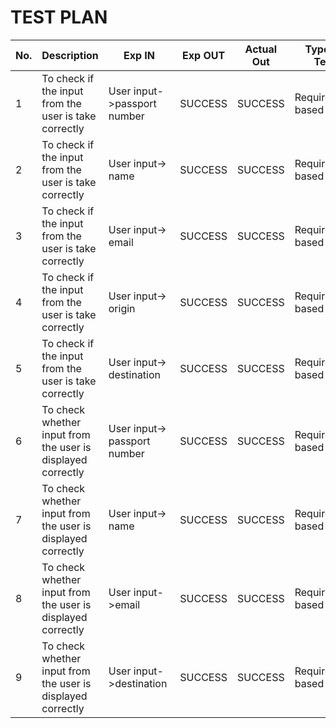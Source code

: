 # TEST PLAN

| **No.**| **Description**                                              | **Exp IN** | **Exp OUT** | **Actual Out** |**Type Of Test**  |    
|-------------|--------------------------------------------------------------|------------|-------------|----------------|------------------|
|1|To check if the input from the user is take correctly | User input->passport number |SUCCESS | SUCCESS | Requirement based| 
|2|To check if the input from the user is take correctly|User input-> name | SUCCESS | SUCCESS | Requirement based |
|3|To check if the input from the user is take correctly |User input-> email | SUCCESS | SUCCESS | Requirement based |
|4|To check if the input from the user is take correctly |User input-> origin | SUCCESS | SUCCESS | Requirement based |
|5|To check if the input from the user is take correctly |User input-> destination | SUCCESS | SUCCESS | Requirement based |
|6|To check whether input from the user is displayed correctly|User input-> passport number| SUCCESS|  SUCCESS | Requirement based |
|7|To check whether input from the user is displayed correctly|User input-> name| SUCCESS|SUCCESS | Requirement based |
|8|To check whether input from the user is displayed correctly|User input->email| SUCCESS | SUCCESS | Requirement based |
|9|To check whether input from the user is displayed correctly|User input->destination| SUCCESS | SUCCESS | Requirement based |
